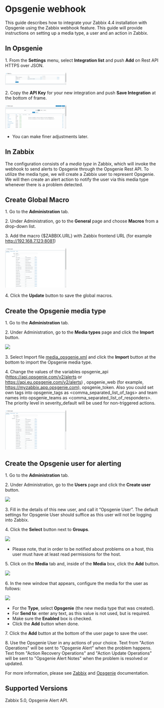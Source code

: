 
# Opsgenie webhook 

This guide describes how to integrate your Zabbix 4.4 installation with Opsgenie using the Zabbix webhook feature. This guide will provide instructions on setting up a media type, a user and an action in Zabbix.

## In Opsgenie

1\. From the **Settings** menu, select **Integration list** and push **Add** on Rest API HTTPS over JSON.

[![](images/tn_1.png?raw=true)](images/1.png)

2\. Copy the **API Key** for your new integration and push **Save Integration** at the bottom of frame.

[![](images/tn_2.png?raw=true)](images/2.png)

*   You can make finer adjustments later.

## In Zabbix

The configuration consists of a _media type_ in Zabbix, which will invoke the webhook to send alerts to Opsgenie through the Opsgenie Rest API. To utilize the media type, we will create a Zabbix user to represent Opsgenie. We will then create an alert action to notify the user via this media type whenever there is a problem detected.

## Create Global Macro

1\. Go to the **Administration** tab.

2\. Under Administration, go to the **General** page and choose **Macros** from a drop-down list.

3\. Add the macro {$ZABBIX.URL} with Zabbix frontend URL (for example http://192.168.7.123:8081)

[![](images/tn_3.png?raw=true)](images/3.png)

4\. Click the **Update** button to save the global macros.

## Create the Opsgenie media type

1\. Go to the **Administration** tab.

2\. Under Administration, go to the **Media types** page and click the **Import** button.

[![](images/tn_5.png?raw=true)](images/5.png)

3\. Select Import file [media_opsgenie.xml](media_opsgenie.xml) and click the **Import** button at the bottom to import the Opsgenie media type.

4\. Change the values of the variables opsgenie_api (https://api.opsgenie.com/v2/alerts or https://api.eu.opsgenie.com/v2/alerts) , opsgenie_web (for example, https://myzabbix.app.opsgenie.com), opsgenie_token.
Also you could set own tags into opsgenie_tags as <comma_separated_list_of_tags> and team names into opsgenie_teams as <comma_separated_list_of_responders>.  
The priority level in severity_default will be used for non-triggered actions.

[![](images/tn_7.png?raw=true)](images/7.png)

## Create the Opsgenie user for alerting

1\. Go to the **Administration** tab.

2\. Under Administration, go to the **Users** page and click the **Create user** button.

[![](images/tn_4.png?raw=true)](images/4.png)

3\. Fill in the details of this new user, and call it “Opsgenie User”. The default settings for Opsgenie User should suffice as this user will not be logging into Zabbix.

4\. Click the **Select** button next to **Groups**.

[![](images/tn_8.png?raw=true)](images/8.png)

*   Please note, that in order to be notified about problems on a host, this user must have at least read permissions for the host.

5\. Click on the **Media** tab and, inside of the **Media** box, click the **Add** button.

[![](images/tn_9.png?raw=true)](images/9.png)

6\. In the new window that appears, configure the media for the user as follows:

[![](images/tn_10.png?raw=true)](images/10.png)

*   For the **Type**, select **Opsgenie** (the new media type that was created).
*   For **Send to**: enter any text, as this value is not used, but is required.
*   Make sure the **Enabled** box is checked.
*   Click the **Add** button when done.

7\. Click the **Add** button at the bottom of the user page to save the user.

8\. Use the Opsgenie User in any actions of your choice. Text from "Action Operations" will be sent to "Opsgenie Alert" when the problem happens. Text from "Action Recovery Operations" and "Action Update Operations" will be sent to "Opsgenie Alert Notes" when the problem is resolved or updated.

For more information, please see [Zabbix](https://www.zabbix.com/documentation/current/manual/config/notifications) and [Opsgenie](https://docs.opsgenie.com/docs/alert-api) documentation.

## Supported Versions

Zabbix 5.0, Opsgenie Alert API.

